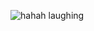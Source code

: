 
![hahah laughing](https://github.com/leonardoschonwaldt/leonardoschonwaldt/assets/113059218/c0157011-7e5f-410d-a5f4-f9df64220b0c)

